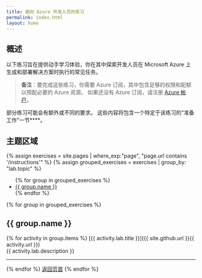```yaml
---
title: 面向 Azure 开发人员的练习
permalink: index.html
layout: home
---
```


## 概述

以下练习旨在提供动手学习体验，你在其中探索开发人员在 Microsoft Azure 上生成和部署解决方案时执行的常见任务。

> **备注**：要完成这些练习，你需要 Azure 订阅，其中包含足够的权限和配额以预配必要的 Azure 资源。 如果还没有 Azure 订阅，请注册 [Azure 帐户](https://azure.microsoft.com/free)。 

部分练习可能会有额外或不同的要求。 这些内容将包含一个特定于该练习的“准备工作”一节****。

## 主题区域
{% assign exercises = site.pages | where_exp:"page", "page.url contains '/instructions'" %} {% assign grouped_exercises = exercises | group_by: "lab.topic" %}

<ul>
{% for group in grouped_exercises %}
<li><a href="#{{ group.name | slugify }}">{{ group.name }}</a></li>
{% endfor %}
</ul>

{% for group in grouped_exercises %}

## <a id="{{ group.name | slugify }}"></a>{{ group.name }} 

{% for activity in group.items %} [{{ activity.lab.title }}]({{ site.github.url }}{{ activity.url }}) <br/> {{ activity.lab.description }}

---

{% endfor %} <a href="#overview">返回页首</a> {% endfor %}

